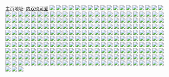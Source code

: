主页地址: [内双也可爱](https://weibo.com/u/6085288695) 
![](https://wx4.sinaimg.cn/mw2000/006DPfzFly1h6q6pe6vwrj30m60xr74u.jpg) 
![](https://wx4.sinaimg.cn/mw2000/006DPfzFly1h6q6ped8yej30jz0p70ta.jpg) 
![](https://wx4.sinaimg.cn/mw2000/006DPfzFly1h6q6pek07mj30v219kdi8.jpg) 
![](https://wx4.sinaimg.cn/mw2000/006DPfzFly1h6q6pfhxvcj31ie19kas9.jpg) 
![](https://wx4.sinaimg.cn/mw2000/006DPfzFly1h6q6pfywp5j30u0140afq.jpg) 
![](https://wx4.sinaimg.cn/mw2000/006DPfzFly1h6q6pf6ecjj31ii19kju5.jpg) 
![](https://wx4.sinaimg.cn/mw2000/006DPfzFly1h6q6pev88gj314f1lzh7n.jpg) 
![](https://wx4.sinaimg.cn/mw2000/006DPfzFly1h6q6ph4n2tj351c29sb2b.jpg) 
![](https://wx4.sinaimg.cn/mw2000/006DPfzFly1h6q6phgkpqj30qo0tedip.jpg) 
![](https://wx4.sinaimg.cn/mw2000/006DPfzFly1h6q6rdql5oj30k00k0tc7.jpg) 
![](https://wx4.sinaimg.cn/mw2000/006DPfzFly1h6q6remp03j32tc19k7hg.jpg) 
![](https://wx4.sinaimg.cn/mw2000/006DPfzFly1h6q6rew3p8j318g0jzabm.jpg) 
![](https://wx4.sinaimg.cn/mw2000/006DPfzFly1h6q6rffpgxj32tc19khdt.jpg) 
![](https://wx4.sinaimg.cn/mw2000/006DPfzFly1h6q6rg3t8dj32tc19kqew.jpg) 
![](https://wx4.sinaimg.cn/mw2000/006DPfzFly1gxxi03dn07j33sw2io4qq.jpg) 
![](https://wx4.sinaimg.cn/mw2000/006DPfzFly1gxxi04rtdgj33sw2iohdu.jpg) 
![](https://wx4.sinaimg.cn/mw2000/006DPfzFly1gxxi05y6jzj33sw2iou0z.jpg) 
![](https://wx4.sinaimg.cn/mw2000/006DPfzFly1gxxi0779rhj33sw2io7wj.jpg) 
![](https://wx4.sinaimg.cn/mw2000/006DPfzFly1gxxi08c2r8j33sw2iox6r.jpg) 
![](https://wx4.sinaimg.cn/mw2000/006DPfzFly1gxxi09dw5nj33sw2ioqv7.jpg) 
![](https://wx4.sinaimg.cn/mw2000/006DPfzFly1gxxi0al2wfj33sw2ioqv7.jpg) 
![](https://wx4.sinaimg.cn/mw2000/006DPfzFly1gxxi0cep5uj33sw2ioqv7.jpg) 
![](https://wx4.sinaimg.cn/mw2000/006DPfzFly1gxxi0eb0cpj33sw2ioqv7.jpg) 
![](https://wx4.sinaimg.cn/mw2000/006DPfzFly1guqxiye75oj30qo15x0ug.jpg) 
![](https://wx4.sinaimg.cn/mw2000/006DPfzFly1guqxiyydayj60qo14ita702.jpg) 
![](https://wx4.sinaimg.cn/mw2000/006DPfzFly1gupgxrwbbwj61hc0o014o02.jpg) 
![](https://wx4.sinaimg.cn/mw2000/006DPfzFly1gupgxsuvq8j62tc240b2a02.jpg) 
![](https://wx4.sinaimg.cn/mw2000/006DPfzFly1gsseyj9s9bj30uc0u0n3t.jpg) 
![](https://wx4.sinaimg.cn/mw2000/006DPfzFly1gsseykxg0uj30u00w7jva.jpg) 
![](https://wx4.sinaimg.cn/mw2000/006DPfzFly1gsseylm9n1j30zb0u0784.jpg) 
![](https://wx4.sinaimg.cn/mw2000/006DPfzFly1gsseymui0cj30wj0u0gqz.jpg) 
![](https://wx4.sinaimg.cn/mw2000/006DPfzFly1gssetirrq2j30lg0lgabl.jpg) 
![](https://wx4.sinaimg.cn/mw2000/006DPfzFly1gsseynpyfrj30qo0x0tbx.jpg) 
![](https://wx4.sinaimg.cn/mw2000/006DPfzFly1gsseyoheelj30u30u00vk.jpg) 
![](https://wx4.sinaimg.cn/mw2000/006DPfzFly1gsseyp8usjj30qo0w142f.jpg) 
![](https://wx4.sinaimg.cn/mw2000/006DPfzFly1gsseyqhqc9j30u0140gtn.jpg) 
![](https://wx4.sinaimg.cn/mw2000/006DPfzFly1gporj77x4jj30qo0mo43g.jpg) 
![](https://wx4.sinaimg.cn/mw2000/006DPfzFly1goyw7rfyeej30qo0x5jt4.jpg) 
![](https://wx4.sinaimg.cn/mw2000/006DPfzFly1goyw9axnkfj30qo1c5jvg.jpg) 
![](https://wx4.sinaimg.cn/mw2000/006DPfzFly1gnaoj8o651j30k10m940z.jpg) 
![](https://wx4.sinaimg.cn/mw2000/006DPfzFly1glntitjjgkj31w32iskjn.jpg) 
![](https://wx4.sinaimg.cn/mw2000/006DPfzFly1gkuagp1n68j315o1qihdt.jpg) 
![](https://wx4.sinaimg.cn/mw2000/006DPfzFly1gkuagknr0fj31qi1qikjm.jpg) 
![](https://wx4.sinaimg.cn/mw2000/006DPfzFly1gkuagls0v1j315o15ohdt.jpg) 
![](https://wx4.sinaimg.cn/mw2000/006DPfzFly1gkuagnqsguj31qi1qi7wi.jpg) 
![](https://wx4.sinaimg.cn/mw2000/006DPfzFly1gkuagxzbhyj31ur27ckjl.jpg) 
![](https://wx4.sinaimg.cn/mw2000/006DPfzFly1gkuagt8ax4j32bc3h0npg.jpg) 
![](https://wx4.sinaimg.cn/mw2000/006DPfzFly1gkuagu5nagj315o1qi1kx.jpg) 
![](https://wx4.sinaimg.cn/mw2000/006DPfzFly1gkuagvzqlfj315o1qinpd.jpg) 
![](https://wx4.sinaimg.cn/mw2000/006DPfzFly1gkuagyrahdj31gt1qj4kw.jpg) 
![](https://wx4.sinaimg.cn/mw2000/006DPfzFly1gk9p7bdyyej30qo0yatd0.jpg) 
![](https://wx4.sinaimg.cn/mw2000/006DPfzFly1gjzq1i7jtuj31400u0whx.jpg) 
![](https://wx4.sinaimg.cn/mw2000/006DPfzFly1gjzq1j9gb1j31400u07ct.jpg) 
![](https://wx4.sinaimg.cn/mw2000/006DPfzFly1gjzq1wsuqxj30u0140gpg.jpg) 
![](https://wx4.sinaimg.cn/mw2000/006DPfzFly1gjzq55xcu8j31400u0mzg.jpg) 
![](https://wx4.sinaimg.cn/mw2000/006DPfzFly1gjzq57051dj31400u0jwx.jpg) 
![](https://wx4.sinaimg.cn/mw2000/006DPfzFly1gjzq57liyhj31400u0jvz.jpg) 
![](https://wx4.sinaimg.cn/mw2000/006DPfzFly1gjzq7twofhj31400u0dqt.jpg) 
![](https://wx4.sinaimg.cn/mw2000/006DPfzFly1gjzq7udzksj30qo0vx40l.jpg) 
![](https://wx4.sinaimg.cn/mw2000/006DPfzFly1gjzq84zr48j31400u0wgz.jpg) 
![](https://wx4.sinaimg.cn/mw2000/006DPfzFly1gj3bo2sas9j32cl3efe82.jpg) 
![](https://wx4.sinaimg.cn/mw2000/006DPfzFly1gj3bo3kvruj32tc240u0x.jpg) 
![](https://wx4.sinaimg.cn/mw2000/006DPfzFly1gj3bo43jlyj319j1g9kad.jpg) 
![](https://wx4.sinaimg.cn/mw2000/006DPfzFly1gj3bo6w7wuj31o0190kjl.jpg) 
![](https://wx4.sinaimg.cn/mw2000/006DPfzFly1gj3bo60ktyj32tc240b2b.jpg) 
![](https://wx4.sinaimg.cn/mw2000/006DPfzFly1gj3bp3dy65j30qo121gnr.jpg) 
![](https://wx4.sinaimg.cn/mw2000/006DPfzFly1giv7xhqfu4j30u0140ai4.jpg) 
![](https://wx4.sinaimg.cn/mw2000/006DPfzFly1giqknpl2fwj30qo0mlgny.jpg) 
![](https://wx4.sinaimg.cn/mw2000/006DPfzFly1giqknzyu4uj30qo0ytwhf.jpg) 
![](https://wx4.sinaimg.cn/mw2000/006DPfzFly1giqkomvpsuj30qn1guafw.jpg) 
![](https://wx4.sinaimg.cn/mw2000/006DPfzFly1giqkp1pv5oj30qo0l4761.jpg) 
![](https://wx4.sinaimg.cn/mw2000/006DPfzFly1giqkq7tqmvj30u01hc7co.jpg) 
![](https://wx4.sinaimg.cn/mw2000/006DPfzFly1giqkswdmrxj30qo0vcdiw.jpg) 
![](https://wx4.sinaimg.cn/mw2000/006DPfzFly1gihux2wnsxj30u01uon3l.jpg) 
![](https://wx4.sinaimg.cn/mw2000/006DPfzFly1gihux3sqytj30u01uo7ak.jpg) 
![](https://wx4.sinaimg.cn/mw2000/006DPfzFly1gihux4cx4vj30u01uoago.jpg) 
![](https://wx4.sinaimg.cn/mw2000/006DPfzFly1gihux4s5zlj30u01uoah0.jpg) 
![](https://wx4.sinaimg.cn/mw2000/006DPfzFly1gihux547jyj30u01uo44t.jpg) 
![](https://wx4.sinaimg.cn/mw2000/006DPfzFly1ghqpfremzlj30u0140493.jpg) 
![](https://wx4.sinaimg.cn/mw2000/006DPfzFly1ghqpfu09yoj31400u0q6x.jpg) 
![](https://wx4.sinaimg.cn/mw2000/006DPfzFly1ghqpft16evj30u0140guv.jpg) 
![](https://wx4.sinaimg.cn/mw2000/006DPfzFly1ggmty7kx8nj30u0140qd6.jpg) 
![](https://wx4.sinaimg.cn/mw2000/006DPfzFly1ggmtvvkmjuj31900u0wix.jpg) 
![](https://wx4.sinaimg.cn/mw2000/006DPfzFly1ggmtya55j8j31400u07ba.jpg) 
![](https://wx4.sinaimg.cn/mw2000/006DPfzFly1ggmtxfukhjj30u01407bx.jpg) 
![](https://wx4.sinaimg.cn/mw2000/006DPfzFly1ggmtxouvrgj30u0140qd1.jpg) 
![](https://wx4.sinaimg.cn/mw2000/006DPfzFly1ggmtxlllu6j30u0140dr4.jpg) 
![](https://wx4.sinaimg.cn/mw2000/006DPfzFly1ggmtwhsjb6j30u0140gsi.jpg) 
![](https://wx4.sinaimg.cn/mw2000/006DPfzFly1ggmtxsddxgj30u0140n51.jpg) 
![](https://wx4.sinaimg.cn/mw2000/006DPfzFly1ggmtxue7evj30u014042d.jpg) 
![](https://wx4.sinaimg.cn/mw2000/006DPfzFly1ggmtxx40q8j30u0140ad5.jpg) 
![](https://wx4.sinaimg.cn/mw2000/006DPfzFly1ggmty0mf6wj30u0140gpj.jpg) 
![](https://wx4.sinaimg.cn/mw2000/006DPfzFly1ggmty3bzlkj30u0140n1c.jpg) 
![](https://wx4.sinaimg.cn/mw2000/006DPfzFly1ggmtyc7wgnj30u0140n1g.jpg) 
![](https://wx4.sinaimg.cn/mw2000/006DPfzFly1ggmtvo6gtoj31900u0ado.jpg) 
![](https://wx4.sinaimg.cn/mw2000/006DPfzFly1ggmtyea2zcj30u0140wk7.jpg) 
![](https://wx4.sinaimg.cn/mw2000/006DPfzFly1gghpd5kxpfj30u0140dki.jpg) 
![](https://wx4.sinaimg.cn/mw2000/006DPfzFly1gghpd6r42wj30u0140gqm.jpg) 
![](https://wx4.sinaimg.cn/mw2000/006DPfzFly1ggghilf9i9j30u0140jw7.jpg) 
![](https://wx4.sinaimg.cn/mw2000/006DPfzFly1ggghimks1gj30u01400wu.jpg) 
![](https://wx4.sinaimg.cn/mw2000/006DPfzFly1ggghinrhnjj30u0140dk0.jpg) 
![](https://wx4.sinaimg.cn/mw2000/006DPfzFly1ggghip9e01j31400u0wj9.jpg) 
![](https://wx4.sinaimg.cn/mw2000/006DPfzFly1ggghirrl7vj30u0140n78.jpg) 
![](https://wx4.sinaimg.cn/mw2000/006DPfzFly1ggghj8f29xj30u0140n24.jpg) 
![](https://wx4.sinaimg.cn/mw2000/006DPfzFly1gagdv06w52j31900u010r.jpg) 
![](https://wx4.sinaimg.cn/mw2000/006DPfzFly1g74676g1mwj30u0140tdr.jpg) 
![](https://wx4.sinaimg.cn/mw2000/006DPfzFly1g74678zuu1j30u0140dla.jpg) 
![](https://wx4.sinaimg.cn/mw2000/006DPfzFly1g74677p5hej30u0140tdm.jpg) 
![](https://wx4.sinaimg.cn/mw2000/006DPfzFly1g746a6e7nzj30ma13i784.jpg) 
![](https://wx4.sinaimg.cn/mw2000/006DPfzFly1g7467amwvkj31400u0tcv.jpg) 
![](https://wx4.sinaimg.cn/mw2000/006DPfzFly1g746be0mz5j30qo0f3dgy.jpg) 
![](https://wx4.sinaimg.cn/mw2000/006DPfzFly1g6k0xs82ndj30u01400x7.jpg) 
![](https://wx4.sinaimg.cn/mw2000/006DPfzFly1g6k0w0jp6aj30u01400xe.jpg) 
![](https://wx4.sinaimg.cn/mw2000/006DPfzFly1g6k0uklhyhj31400u0n13.jpg) 
![](https://wx4.sinaimg.cn/mw2000/006DPfzFly1g6k0uj3984j30u00u0qar.jpg) 
![](https://wx4.sinaimg.cn/mw2000/006DPfzFly1g6k0w39qv4j31400u0q7u.jpg) 
![](https://wx4.sinaimg.cn/mw2000/006DPfzFly1g6k0wye68nj30u01ggqaw.jpg) 
![](https://wx4.sinaimg.cn/mw2000/006DPfzFly1g6k1eo4otqj30u00u0tbp.jpg) 
![](https://wx4.sinaimg.cn/mw2000/006DPfzFly1g6k19e1kzlj30u00u0acq.jpg) 
![](https://wx4.sinaimg.cn/mw2000/006DPfzFly1g6k0v9tgbfj31400u0tds.jpg) 
![](https://wx4.sinaimg.cn/mw2000/006DPfzFly1g4sv3pqhi7j31900u0jxo.jpg) 
![](https://wx4.sinaimg.cn/mw2000/006DPfzFly1g4sv3rcfe3j31900u044v.jpg) 
![](https://wx4.sinaimg.cn/mw2000/006DPfzFly1g4sv3u0rm4j31900u0gr4.jpg) 
![](https://wx4.sinaimg.cn/mw2000/006DPfzFly1g4sv3xdlmoj31900u0gry.jpg) 
![](https://wx4.sinaimg.cn/mw2000/006DPfzFly1g4sv5ht1vdj30qo0ov3zk.jpg) 
![](https://wx4.sinaimg.cn/mw2000/006DPfzFly1g4sv3zpoxhj31900u0n4c.jpg) 
![](https://wx4.sinaimg.cn/mw2000/006DPfzFly1g4qkpxl6i6j318z0u0dl9.jpg) 
![](https://wx4.sinaimg.cn/mw2000/006DPfzFly1g4qkqzthvrj30u00u0441.jpg) 
![](https://wx4.sinaimg.cn/mw2000/006DPfzFly1g4qkpzw3ktj318z0u0q85.jpg) 
![](https://wx4.sinaimg.cn/mw2000/006DPfzFly1g4qkq3dxs4j31900u0795.jpg) 
![](https://wx4.sinaimg.cn/mw2000/006DPfzFly1g4qkq6tyh7j31900u0wj7.jpg) 
![](https://wx4.sinaimg.cn/mw2000/006DPfzFly1g4qkq1k855j31900u0q9a.jpg) 
![](https://wx4.sinaimg.cn/mw2000/006DPfzFly1g4qkq9zfz1j30u00u0aex.jpg) 
![](https://wx4.sinaimg.cn/mw2000/006DPfzFly1g4qkpw6esjj30u00u078j.jpg) 
![](https://wx4.sinaimg.cn/mw2000/006DPfzFly1g4qkr129ywj30u00u044k.jpg) 
![](https://wx4.sinaimg.cn/mw2000/006DPfzFly1g4fuo91wxaj32o03k0hdu.jpg) 
![](https://wx4.sinaimg.cn/mw2000/006DPfzFly1g4fuobsgjdj32o03k0kjm.jpg) 
![](https://wx4.sinaimg.cn/mw2000/006DPfzFly1g2wnmroy0dj31400u0ag2.jpg) 
![](https://wx4.sinaimg.cn/mw2000/006DPfzFly1g2wnoalbw9j30u0140n4f.jpg) 
![](https://wx4.sinaimg.cn/mw2000/006DPfzFly1g2wnsvfysvj30u0140ti5.jpg) 
![](https://wx4.sinaimg.cn/mw2000/006DPfzFly1g2wnwv7pilj30u00u0n32.jpg) 
![](https://wx4.sinaimg.cn/mw2000/006DPfzFly1g2wnxzylm9j30u00u0myw.jpg) 
![](https://wx4.sinaimg.cn/mw2000/006DPfzFly1g2wnut77twj31400u046v.jpg) 
![](https://wx4.sinaimg.cn/mw2000/006DPfzFly1g2fauo712nj30u00u0gqe.jpg) 
![](https://wx4.sinaimg.cn/mw2000/006DPfzFly1g2faupe1euj30u00u0413.jpg) 
![](https://wx4.sinaimg.cn/mw2000/006DPfzFly1g22in6t1udj31400u04d2.jpg) 
![](https://wx4.sinaimg.cn/mw2000/006DPfzFly1fyqbnj8lz1j30hs0hs0uc.jpg) 
![](https://wx4.sinaimg.cn/mw2000/006DPfzFly1fyqbnigvcej30hs0hs3zk.jpg) 
![](https://wx4.sinaimg.cn/mw2000/006DPfzFly1fyqbnjx63uj30hs0hswfm.jpg) 
![](https://wx4.sinaimg.cn/mw2000/006DPfzFly1fyqbnhlkivj30hs0hsq40.jpg) 
![](https://wx4.sinaimg.cn/mw2000/006DPfzFly1fyqbnkpxe1j30hs0nqdh9.jpg) 
![](https://wx4.sinaimg.cn/mw2000/006DPfzFly1fyqbqnqkqrj30ip0hs0tl.jpg) 
![](https://wx4.sinaimg.cn/mw2000/006DPfzFly1fyqbw74w3dj30hs0vle4t.jpg) 
![](https://wx4.sinaimg.cn/mw2000/006DPfzFly1fyqbnl8uw0j30hs0np0u7.jpg) 
![](https://wx4.sinaimg.cn/mw2000/006DPfzFly1fyqbu157vdj30k00em74z.jpg) 
![](https://wx4.sinaimg.cn/mw2000/006DPfzFly1fxowz5ilqqj30hs0hsgmb.jpg) 
![](https://wx4.sinaimg.cn/mw2000/006DPfzFly1fxa8t0n7skj30hs0hsq4l.jpg) 
![](https://wx4.sinaimg.cn/mw2000/006DPfzFly1fx6x14gr0tj30np0hsdgj.jpg) 
![](https://wx4.sinaimg.cn/mw2000/006DPfzFly1fx6x2n2g7qj30hs0hsq45.jpg) 
![](https://wx4.sinaimg.cn/mw2000/006DPfzFly1fx5ms6coiij30hs0hsaal.jpg) 
![](https://wx4.sinaimg.cn/mw2000/006DPfzFly1fx5ms5a2eqj30hs0hs76j.jpg) 
![](https://wx4.sinaimg.cn/mw2000/006DPfzFly1fx5ms5xlvgj30hs0hsmyg.jpg) 
![](https://wx4.sinaimg.cn/mw2000/006DPfzFly1fx5mw1yth2j30hs0npabi.jpg) 
![](https://wx4.sinaimg.cn/mw2000/006DPfzFly1fwcsuiaf58j30hs0k00tr.jpg) 
![](https://wx4.sinaimg.cn/mw2000/006DPfzFly1fwcsvcos7lj30hs0hsmxs.jpg) 
![](https://wx4.sinaimg.cn/mw2000/006DPfzFly1fvoi95bna0j30hs0npmz2.jpg) 
![](https://wx4.sinaimg.cn/mw2000/006DPfzFly1fvoibkh51aj30l80hse1n.jpg) 
![](https://wx4.sinaimg.cn/mw2000/006DPfzFly1fvoi96i50vj30hs0npjss.jpg) 
![](https://wx4.sinaimg.cn/mw2000/006DPfzFly1fvoj6qsn12j319v0hsabv.jpg) 
![](https://wx4.sinaimg.cn/mw2000/006DPfzFly1fve7xclfqwj30hs0hs0tm.jpg) 
![](https://wx4.sinaimg.cn/mw2000/006DPfzFly1fve7zau08fj30hs0npjs8.jpg) 
![](https://wx4.sinaimg.cn/mw2000/006DPfzFly1fve7za8enfj30hs0hs75i.jpg) 
![](https://wx4.sinaimg.cn/mw2000/006DPfzFly1fve7xe04xsj30nr0hs40h.jpg) 
![](https://wx4.sinaimg.cn/mw2000/006DPfzFly1fve7zby2xmj30np0hsgmn.jpg) 
![](https://wx4.sinaimg.cn/mw2000/006DPfzFly1fve7z99zz4j30np0hs40a.jpg) 
![](https://wx4.sinaimg.cn/mw2000/006DPfzFly1fvcx5b6teej30qo0k0dhc.jpg) 
![](https://wx4.sinaimg.cn/mw2000/006DPfzFly1fvcx7c3a5qj32o03k0hdw.jpg) 
![](https://wx4.sinaimg.cn/mw2000/006DPfzFly1fvcx5d77zbj30u01hc0ya.jpg) 
![](https://wx4.sinaimg.cn/mw2000/006DPfzFly1fvcx7jmladj31hc1hc7hl.jpg) 
![](https://wx4.sinaimg.cn/mw2000/006DPfzFly1fvcx7ee7d3j313x1hcn40.jpg) 
![](https://wx4.sinaimg.cn/mw2000/006DPfzFly1fvcx7g8uvyj313x1hc0zl.jpg) 
![](https://wx4.sinaimg.cn/mw2000/006DPfzFly1fvcx6dzuxej33k02o0hdv.jpg) 
![](https://wx4.sinaimg.cn/mw2000/006DPfzFly1fvcx7l456ej31hc13x7as.jpg) 
![](https://wx4.sinaimg.cn/mw2000/006DPfzFly1fvcx8dd0ghj32c02c0hdw.jpg) 
![](https://wx4.sinaimg.cn/mw2000/006DPfzFly1fv5rr9x0j8j30np0hs76t.jpg) 
![](https://wx4.sinaimg.cn/mw2000/006DPfzFly1fv5rrakya3j30hs0hs40s.jpg) 
![](https://wx4.sinaimg.cn/mw2000/006DPfzFly1fv5rrbly1xj30np0hsjtb.jpg) 
![](https://wx4.sinaimg.cn/mw2000/006DPfzFly1fv5rrcx31ij30np0hsdhb.jpg) 
![](https://wx4.sinaimg.cn/mw2000/006DPfzFly1fumd7lnv7dj30u00u0dmf.jpg) 
![](https://wx4.sinaimg.cn/mw2000/006DPfzFly1fumd7mgqoej30u00u0n34.jpg) 
![](https://wx4.sinaimg.cn/mw2000/006DPfzFly1fumd7wp02bj32o03k01l0.jpg) 
![](https://wx4.sinaimg.cn/mw2000/006DPfzFly1fumd8hihwpj32o03k07wk.jpg) 
![](https://wx4.sinaimg.cn/mw2000/006DPfzFly1fumd9f2jajj33k02o0npf.jpg) 
![](https://wx4.sinaimg.cn/mw2000/006DPfzFly1fumdabfmngj33k02o04qs.jpg) 
![](https://wx4.sinaimg.cn/mw2000/006DPfzFly1fumdaotqdij33k02o0qv8.jpg) 
![](https://wx4.sinaimg.cn/mw2000/006DPfzFly1fumdb0dlhjj33k02o07wl.jpg) 
![](https://wx4.sinaimg.cn/mw2000/006DPfzFly1ftv4g7jw3yj33k02o04qs.jpg) 
![](https://wx4.sinaimg.cn/mw2000/006DPfzFly1ftv4g80qjzj30c80c83yy.jpg) 
![](https://wx4.sinaimg.cn/mw2000/006DPfzFly1ftv4g9hlrej32o03k0e83.jpg) 
![](https://wx4.sinaimg.cn/mw2000/006DPfzFly1ftv4h7p1xkj32o03k0x6r.jpg) 
![](https://wx4.sinaimg.cn/mw2000/006DPfzFly1ft60jyiv1tj30hs0np3z8.jpg) 
![](https://wx4.sinaimg.cn/mw2000/006DPfzFly1fsx0hvr13aj30hs0hs75e.jpg) 
![](https://wx4.sinaimg.cn/mw2000/006DPfzFly1fsx0lh58s3j30in0hswf7.jpg) 
![](https://wx4.sinaimg.cn/mw2000/006DPfzFly1fsenl7xu74j30hs0np3zj.jpg) 
![](https://wx4.sinaimg.cn/mw2000/006DPfzFly1fsenjsadsaj30hs0np0tp.jpg) 
![](https://wx4.sinaimg.cn/mw2000/006DPfzFly1frp15606ugj305k05kdfo.jpg) 
![](https://wx4.sinaimg.cn/mw2000/006DPfzFly1frnuxdw7p3j30hs0vlwp0.jpg) 
![](https://wx4.sinaimg.cn/mw2000/006DPfzFly1frnuxemdc7j30hs0npab8.jpg) 
![](https://wx4.sinaimg.cn/mw2000/006DPfzFly1frmq1uig00j30hs0xq409.jpg) 
![](https://wx4.sinaimg.cn/mw2000/006DPfzFly1fri7b1j1ibj30hs0np0un.jpg) 
![](https://wx4.sinaimg.cn/mw2000/006DPfzFly1fri7dd5xsfj30np0hsjsm.jpg) 
![](https://wx4.sinaimg.cn/mw2000/006DPfzFly1fri7depj3ej30hs0np40z.jpg) 
![](https://wx4.sinaimg.cn/mw2000/006DPfzFly1fri7du005fj30hs0np0v1.jpg) 
![](https://wx4.sinaimg.cn/mw2000/006DPfzFly1fri7b56qt3j30hs0npmyg.jpg) 
![](https://wx4.sinaimg.cn/mw2000/006DPfzFly1fri7b7c8pvj30hs0np0ty.jpg) 
![](https://wx4.sinaimg.cn/mw2000/006DPfzFly1fri7f9zbb0j30hs0hsq44.jpg) 
![](https://wx4.sinaimg.cn/mw2000/006DPfzFly1fri7b80yfoj30hs0np75i.jpg) 
![](https://wx4.sinaimg.cn/mw2000/006DPfzFly1fri7dupoznj30hs0hsq42.jpg) 
![](https://wx4.sinaimg.cn/mw2000/006DPfzFly1fqyjpn029tj30hs0vlguw.jpg) 
![](https://wx4.sinaimg.cn/mw2000/006DPfzFly1fqyjstvmzyj30hs0npwg2.jpg) 
![](https://wx4.sinaimg.cn/mw2000/006DPfzFly1fqet2vcga9j30hs0vltip.jpg) 
![](https://wx4.sinaimg.cn/mw2000/006DPfzFly1fqet2wo51gj30hs0hsdh0.jpg) 
![](https://wx4.sinaimg.cn/mw2000/006DPfzFly1fqet2xpr77j30hs0hsgng.jpg) 
![](https://wx4.sinaimg.cn/mw2000/006DPfzFly1fqet2ywy7fj30np0hswfy.jpg) 
![](https://wx4.sinaimg.cn/mw2000/006DPfzFly1fqet4damqlj30c80dn3ys.jpg) 
![](https://wx4.sinaimg.cn/mw2000/006DPfzFly1fq92sndzyij30hs0vln6m.jpg) 
![](https://wx4.sinaimg.cn/mw2000/006DPfzFly1fq92snvna5j30c80dn3ys.jpg) 
![](https://wx4.sinaimg.cn/mw2000/006DPfzFly1fpyinwhs7gj30hs0vlk1m.jpg) 
![](https://wx4.sinaimg.cn/mw2000/006DPfzFly1fpwb5n2hefj30hs0vldpg.jpg) 
![](https://wx4.sinaimg.cn/mw2000/006DPfzFly1fpv5hkz076j30hs0vl47f.jpg) 
![](https://wx4.sinaimg.cn/mw2000/006DPfzFly1fpv5hm2tdlj30hs0vlwkx.jpg) 
![](https://wx4.sinaimg.cn/mw2000/006DPfzFly1fpu62qwzoij30hs0npt9o.jpg) 
![](https://wx4.sinaimg.cn/mw2000/006DPfzFly1fpu63jajz6j30hs0nptap.jpg) 
![](https://wx4.sinaimg.cn/mw2000/006DPfzFly1fpu64l6a22j30hs0npaco.jpg) 
![](https://wx4.sinaimg.cn/mw2000/006DPfzFly1fpu64pay67j30hs0vlwoq.jpg) 
![](https://wx4.sinaimg.cn/mw2000/006DPfzFly1fpsu5a5qmoj30hs0vltgg.jpg) 
![](https://wx4.sinaimg.cn/mw2000/006DPfzFly1fprowd3xhyj308c08cweo.jpg) 
![](https://wx4.sinaimg.cn/mw2000/006DPfzFly1fpg939rzuyj30hs0hs74v.jpg) 
![](https://wx4.sinaimg.cn/mw2000/006DPfzFly1fpg938hadvj30hs0hsgn9.jpg) 
![](https://wx4.sinaimg.cn/mw2000/006DPfzFly1fpg938ytprj30hs0hsq43.jpg) 
![](https://wx4.sinaimg.cn/mw2000/006DPfzFly1fpg93cqsirj30hs0hsdhk.jpg) 
![](https://wx4.sinaimg.cn/mw2000/006DPfzFly1fpg93beoduj30hs0hs0uu.jpg) 
![](https://wx4.sinaimg.cn/mw2000/006DPfzFly1fpg93buzf0j30hs0hswg9.jpg) 
![](https://wx4.sinaimg.cn/mw2000/006DPfzFly1fpg93az7t2j30hs0hsq4f.jpg) 
![](https://wx4.sinaimg.cn/mw2000/006DPfzFly1fpg93c9kyaj30hs0hstad.jpg) 
![](https://wx4.sinaimg.cn/mw2000/006DPfzFly1fpg93aa7y7j30hs0hsgnr.jpg) 
